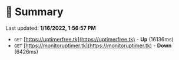 # 📖 Summary
Last updated: **1/16/2022, 1:56:57 PM**

- `GET` [https://uptimerfree.tk](https://uptimerfree.tk) - **Up** (16136ms)
- `GET` [https://monitoruptimer.tk](https://monitoruptimer.tk) - **Down** (6426ms)
